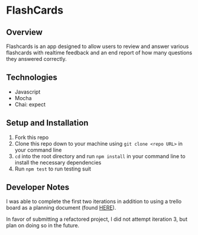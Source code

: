 # FlashCards

 ## Overview
Flashcards is an app designed to allow users to review and answer various flashcards with realtime feedback and an end report of how many questions they answered correctly.

## Technologies
- Javascript
- Mocha
- Chai: expect

## Setup and Installation
1. Fork this repo
2. Clone this repo down to your machine using `git clone <repo URL>` in your command line
3. `cd` into the root directory and run `npm install` in your command line to install the necessary dependencies
4. Run `npm test` to run testing suit

## Developer Notes
I was able to complete the first two iterations in addition to using a trello board as a planning document (found [HERE](https://trello.com/invite/b/oV9T3pVy/04baa736d6b904bc29143cf13cdc2d40/flashcards)).

In favor of submitting a refactored project, I did not attempt iteration 3, but plan on doing so in the future.
